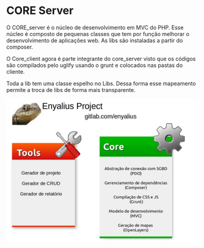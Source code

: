 # CORE Server


O CORE_server é o núcleo de desenvolvimento em MVC do PHP. Esse núcleo é composto de pequenas
classes que tem por função melhorar o desenvolvimento de aplicações web. As libs são instaladas a partir 
do composer. 

O Core_client agora é parte integrante do core_server visto que os códigos são compilados pelo uglify usando o grunt e colocados nas pastas do cliente. 

Toda a lib tem uma classe espelho no Libs. Dessa forma esse mapeamento permite a troca de libs de forma mais transparente.

<img src="doc/conceitual.jpg" />